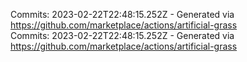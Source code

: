 Commits: 2023-02-22T22:48:15.252Z - Generated via https://github.com/marketplace/actions/artificial-grass
<br>
Commits: 2023-02-22T22:48:15.252Z - Generated via https://github.com/marketplace/actions/artificial-grass
<br>
